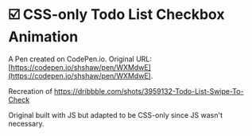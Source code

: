# ☑️  CSS-only Todo List Checkbox Animation

A Pen created on CodePen.io. Original URL: [https://codepen.io/shshaw/pen/WXMdwE](https://codepen.io/shshaw/pen/WXMdwE).

Recreation of https://dribbble.com/shots/3959132-Todo-List-Swipe-To-Check

Original built with JS but adapted to be CSS-only since JS wasn't necessary.

